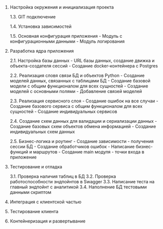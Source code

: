 1. Настройка окружения и инициализация проекта

    1.3. GIT подключение
    
    1.4. Установка зависимостей
    
    1.5. Основная конфигурация приложения
        - Модуль с конфигурационными данными
        - Модуль логирования

2. Разработка ядра приложения
    
    2.1. Настройка базы данных
        - URL базы данных, создание движка и объекта-создателя сессий
        - Создание docker-контейнера с Postgres
    
    2.2. Реализация словя связи БД и объектов Python - Создание моделей данных, связанных с таблицами БД
        - Создание базовой модели с общим функционалом для всех сущностей
        - Создание моделей с основными полями
        - Добавление связей моделей

    2.3. Реализация сервисного слоя
        - Создание ошибок на все случаи
        - Создание базового сервиса с общим функционалом для всех сущностей
        - Создание индивидуальных сервисов
    
    2.4. Создание схем данных для валидации и сериализации данных
        - Создание базовых схем объектов обмена информацией
        - Создание индивидуальных схем данных

    2.5. Бизнес-логика и роутинг
        - Создание зависимости - получения сессии БД
        - Создание обработчиков ошибок
        - Написание бизнес-функций и маршрутов
        - Создание main модуля - точки входа в приложение

3. Тестирование и отладка

    3.1. Проверка наличия таблиц в БД
    3.2. Проверка работоспособности эндпойнтов в Swagger
    3.3. Написание теста на главный эндпойнт с аналитикой
    3.4. Наполнение БД тестовыми данными скриптом

4. Интеграция с клиентской частью

5. Тестирование клиента

6. Контейнеризация и развертывание